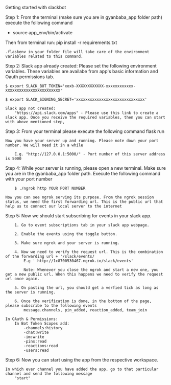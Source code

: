 Getting started with slackbot

Step 1:
From the terminal (make sure you are in gyanbaba_app folder path) execute the following command

- source app_env/bin/activate

Then from terminal run:
pip install -r requirements.txt

    .flaskenv in your folder file will take care of the environment variables related to this command.

Step 2:
Slack app already created:
Please set the following environment variables. These variables are availabe from app's basic information and Oauth permissions tab.

```
$ export SLACK_BOT_TOKEN='xoxb-XXXXXXXXXXXX-xxxxxxxxxxxx-XXXXXXXXXXXXXXXXXXXXXXXX'
```

```
$ export SLACK_SIGNING_SECRET='xxxxxxxxxxxxxxxxxxxxxxxxxxxxxx'
```

    Slack app not created:
        "https://api.slack.com/apps" - Please use this link to create a slack app. Once you receive the required variables, then you can start with above mentioned step,

Step 3:
From your terminal please execute the following command
flask run

    Now you have your server up and running. Please note down your port number. We will need it in a while

        E.g. "http://127.0.0.1:5000/" - Port number of this server address is 5000

Step 4:
While your server is running, please open a new terminal. Make sure you are in the gyanbaba_app folder path. Execute the following command with your port number

        $ ./ngrok http YOUR PORT NUMBER

    Now you can see ngrok serving its purpose. From the ngrok session status, we need the first forwarding url. This is the public url that help us to connect our local server to the internet

Step 5:
Now we should start subscribing for events in your slack app.

        1. Go to event subscriptions tab in your slack app webpage.

        2. Enable the events using the toggle button.

        3. Make sure ngrok and your server is running.

        4. Now we need to verify the request url. This is the combination of the forwarding url + '/slack/events/
            E.g ' http://1c8700530467.ngrok.io/slack/events'

            Note: Whenever you close the ngrok and start a new one, you get a new public url. When this happens we need to verify the request url once again.

        5. On pasting the url, you should get a verfied tick as long as the server is running.

        6. Once the verification is done, in the bottom of the page, please subscribe to the following events
            message.channels, pin_added, reaction_added, team_join

    In OAuth & Permissions:
        In Bot Token Scopes add:
            -channels:history
            -chat:write
            -im:write
            -pins:read
            -reactions:read
            -users:read

Step 6:
Now you can start using the app from the respective workspace.

    In which ever channel you have added the app, go to that particular channel and send the following message
        "start"
